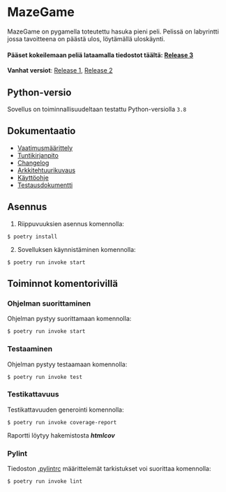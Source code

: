# MazeGame

MazeGame on pygamella toteutettu hasuka pieni peli. Pelissä on labyrintti jossa tavoitteena on päästä ulos, löytämällä uloskäynti.

#### Pääset kokeilemaan peliä lataamalla tiedostot täältä: [Release 3](https://github.com/BananaMayo/ot-harjoitustyo/releases/tag/viikko7)
**Vanhat versiot**: [Release 1](https://github.com/BananaMayo/ot-harjoitustyo/releases/tag/viikko5), [Release 2](https://github.com/BananaMayo/ot-harjoitustyo/releases/tag/viikko6)

## Python-versio
Sovellus on toiminnallisuudeltaan testattu Python-versiolla `3.8`

## Dokumentaatio
* [Vaatimusmäärittely](https://github.com/BananaMayo/ot-harjoitustyo/blob/master/dokumentaatio/Vaatimusm%C3%A4%C3%A4rittely.md#grejor)
* [Tuntikirjanpito](https://github.com/BananaMayo/ot-harjoitustyo/blob/master/dokumentaatio/Tuntikirjanpito.md#mera-grejor)
* [Changelog](https://github.com/BananaMayo/ot-harjoitustyo/blob/master/dokumentaatio/Changelog.md)
* [Arkkitehtuurikuvaus](https://github.com/BananaMayo/ot-harjoitustyo/blob/master/dokumentaatio/Arkkitehtuuri.md)
* [Käyttöohje](https://github.com/BananaMayo/ot-harjoitustyo/blob/master/dokumentaatio/Kayttoohje.md)
* [Testausdokumentti](https://github.com/BananaMayo/ot-harjoitustyo/blob/master/dokumentaatio/Testaus.md)


## Asennus
1. Riippuvuuksien asennus komennolla:
```
$ poetry install
```
2. Sovelluksen käynnistäminen komennolla:
```
$ poetry run invoke start
```

## Toiminnot komentorivillä
### Ohjelman suorittaminen
Ohjelman pystyy suorittamaan komennolla:
```
$ poetry run invoke start
```
### Testaaminen
Ohjelman pystyy testaamaan komennolla:
```
$ poetry run invoke test
```
### Testikattavuus
Testikattavuuden generointi komennolla:
```
$ poetry run invoke coverage-report
```
Raportti löytyy hakemistosta ***htmlcov***

### Pylint
Tiedoston [.pylintrc](https://github.com/BananaMayo/ot-harjoitustyo/blob/master/.pylintrc) määrittelemät tarkistukset voi suorittaa komennolla:
```
$ poetry run invoke lint
```
